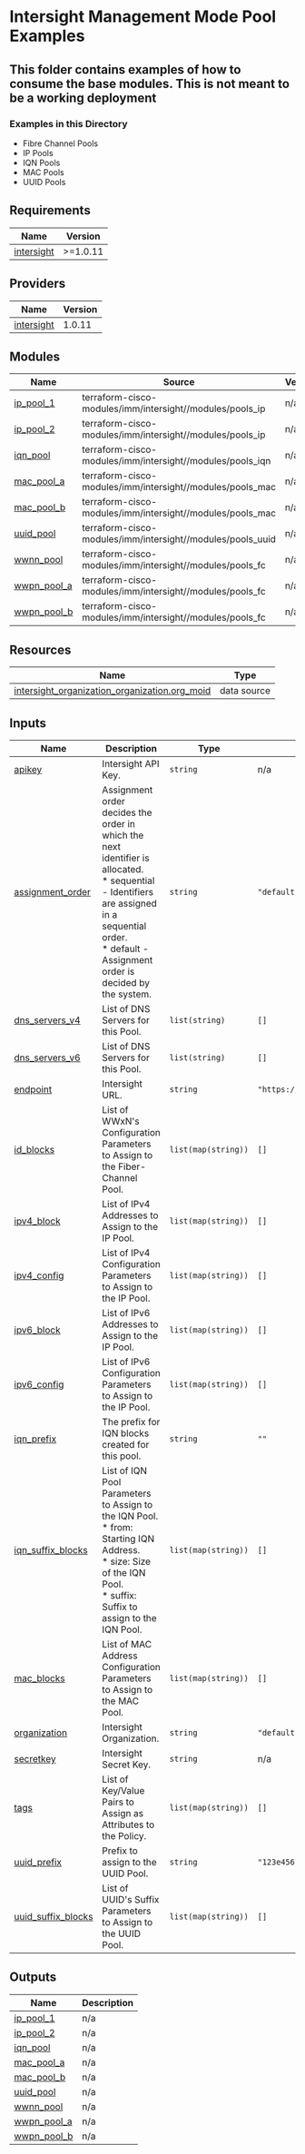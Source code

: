 # Intersight Management Mode Pool Examples

## This folder contains examples of how to consume the base modules.  This is not meant to be a working deployment

### Examples in this Directory

* Fibre Channel Pools
* IP Pools
* IQN Pools
* MAC Pools
* UUID Pools

<!-- BEGINNING OF PRE-COMMIT-TERRAFORM DOCS HOOK -->
## Requirements

| Name | Version |
|------|---------|
| <a name="requirement_intersight"></a> [intersight](#requirement\_intersight) | >=1.0.11 |

## Providers

| Name | Version |
|------|---------|
| <a name="provider_intersight"></a> [intersight](#provider\_intersight) | 1.0.11 |

## Modules

| Name | Source | Version |
|------|--------|---------|
| <a name="module_ip_pool_1"></a> [ip\_pool\_1](#module\_ip\_pool\_1) | terraform-cisco-modules/imm/intersight//modules/pools_ip | n/a |
| <a name="module_ip_pool_2"></a> [ip\_pool\_2](#module\_ip\_pool\_2) | terraform-cisco-modules/imm/intersight//modules/pools_ip | n/a |
| <a name="module_iqn_pool"></a> [iqn\_pool](#module\_iqn\_pool) | terraform-cisco-modules/imm/intersight//modules/pools_iqn | n/a |
| <a name="module_mac_pool_a"></a> [mac\_pool\_a](#module\_mac\_pool\_a) | terraform-cisco-modules/imm/intersight//modules/pools_mac | n/a |
| <a name="module_mac_pool_b"></a> [mac\_pool\_b](#module\_mac\_pool\_b) | terraform-cisco-modules/imm/intersight//modules/pools_mac | n/a |
| <a name="module_uuid_pool"></a> [uuid\_pool](#module\_uuid\_pool) | terraform-cisco-modules/imm/intersight//modules/pools_uuid | n/a |
| <a name="module_wwnn_pool"></a> [wwnn\_pool](#module\_wwnn\_pool) | terraform-cisco-modules/imm/intersight//modules/pools_fc | n/a |
| <a name="module_wwpn_pool_a"></a> [wwpn\_pool\_a](#module\_wwpn\_pool\_a) | terraform-cisco-modules/imm/intersight//modules/pools_fc | n/a |
| <a name="module_wwpn_pool_b"></a> [wwpn\_pool\_b](#module\_wwpn\_pool\_b) | terraform-cisco-modules/imm/intersight//modules/pools_fc | n/a |

## Resources

| Name | Type |
|------|------|
| [intersight_organization_organization.org_moid](https://registry.terraform.io/providers/CiscoDevNet/intersight/latest/docs/data-sources/organization_organization) | data source |

## Inputs

| Name | Description | Type | Default | Required |
|------|-------------|------|---------|:--------:|
| <a name="input_apikey"></a> [apikey](#input\_apikey) | Intersight API Key. | `string` | n/a | yes |
| <a name="input_assignment_order"></a> [assignment\_order](#input\_assignment\_order) | Assignment order decides the order in which the next identifier is allocated.<br> * sequential - Identifiers are assigned in a sequential order.<br>* default - Assignment order is decided by the system. | `string` | `"default"` | no |
| <a name="input_dns_servers_v4"></a> [dns\_servers\_v4](#input\_dns\_servers\_v4) | List of DNS Servers for this Pool. | `list(string)` | `[]` | no |
| <a name="input_dns_servers_v6"></a> [dns\_servers\_v6](#input\_dns\_servers\_v6) | List of DNS Servers for this Pool. | `list(string)` | `[]` | no |
| <a name="input_endpoint"></a> [endpoint](#input\_endpoint) | Intersight URL. | `string` | `"https://intersight.com"` | no |
| <a name="input_id_blocks"></a> [id\_blocks](#input\_id\_blocks) | List of WWxN's Configuration Parameters to Assign to the Fiber-Channel Pool. | `list(map(string))` | `[]` | no |
| <a name="input_ipv4_block"></a> [ipv4\_block](#input\_ipv4\_block) | List of IPv4 Addresses to Assign to the IP Pool. | `list(map(string))` | `[]` | no |
| <a name="input_ipv4_config"></a> [ipv4\_config](#input\_ipv4\_config) | List of IPv4 Configuration Parameters to Assign to the IP Pool. | `list(map(string))` | `[]` | no |
| <a name="input_ipv6_block"></a> [ipv6\_block](#input\_ipv6\_block) | List of IPv6 Addresses to Assign to the IP Pool. | `list(map(string))` | `[]` | no |
| <a name="input_ipv6_config"></a> [ipv6\_config](#input\_ipv6\_config) | List of IPv6 Configuration Parameters to Assign to the IP Pool. | `list(map(string))` | `[]` | no |
| <a name="input_iqn_prefix"></a> [iqn\_prefix](#input\_iqn\_prefix) | The prefix for IQN blocks created for this pool. | `string` | `""` | no |
| <a name="input_iqn_suffix_blocks"></a> [iqn\_suffix\_blocks](#input\_iqn\_suffix\_blocks) | List of IQN Pool Parameters to Assign to the IQN Pool.<br> * from: Starting IQN Address.<br> * size: Size of the IQN Pool.<br> * suffix: Suffix to assign to the IQN Pool. | `list(map(string))` | `[]` | no |
| <a name="input_mac_blocks"></a> [mac\_blocks](#input\_mac\_blocks) | List of MAC Address Configuration Parameters to Assign to the MAC Pool. | `list(map(string))` | `[]` | no |
| <a name="input_organization"></a> [organization](#input\_organization) | Intersight Organization. | `string` | `"default"` | no |
| <a name="input_secretkey"></a> [secretkey](#input\_secretkey) | Intersight Secret Key. | `string` | n/a | yes |
| <a name="input_tags"></a> [tags](#input\_tags) | List of Key/Value Pairs to Assign as Attributes to the Policy. | `list(map(string))` | `[]` | no |
| <a name="input_uuid_prefix"></a> [uuid\_prefix](#input\_uuid\_prefix) | Prefix to assign to the UUID Pool. | `string` | `"123e4567-e89b-42d3"` | no |
| <a name="input_uuid_suffix_blocks"></a> [uuid\_suffix\_blocks](#input\_uuid\_suffix\_blocks) | List of UUID's Suffix Parameters to Assign to the UUID Pool. | `list(map(string))` | `[]` | no |

## Outputs

| Name | Description |
|------|-------------|
| <a name="output_ip_pool_1"></a> [ip\_pool\_1](#output\_ip\_pool\_1) | n/a |
| <a name="output_ip_pool_2"></a> [ip\_pool\_2](#output\_ip\_pool\_2) | n/a |
| <a name="output_iqn_pool"></a> [iqn\_pool](#output\_iqn\_pool) | n/a |
| <a name="output_mac_pool_a"></a> [mac\_pool\_a](#output\_mac\_pool\_a) | n/a |
| <a name="output_mac_pool_b"></a> [mac\_pool\_b](#output\_mac\_pool\_b) | n/a |
| <a name="output_uuid_pool"></a> [uuid\_pool](#output\_uuid\_pool) | n/a |
| <a name="output_wwnn_pool"></a> [wwnn\_pool](#output\_wwnn\_pool) | n/a |
| <a name="output_wwpn_pool_a"></a> [wwpn\_pool\_a](#output\_wwpn\_pool\_a) | n/a |
| <a name="output_wwpn_pool_b"></a> [wwpn\_pool\_b](#output\_wwpn\_pool\_b) | n/a |
<!-- END OF PRE-COMMIT-TERRAFORM DOCS HOOK -->
